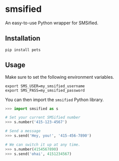 smsified
========

An easy-to-use Python wrapper for SMSified.


Installation
------------

```
pip install pets
```


Usage
-----

Make sure to set the following environment variables.

```
export SMS_USER=my_smsified_username
export SMS_PASS=my_smsified_password
```

You can then import the `smsified` Python library.

```python
>>> import smsified as s

# Set your current SMSified number
>>> s.number('415-123-4567')

# Send a message
>>> s.send('Hey, you!', '415-456-7890')

# We can switch it up at any time.
>>> s.number(4154567890)
>>> s.send('ohai', 4151234567)
```
